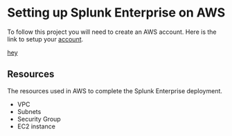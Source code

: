 # Setting up Splunk Enterprise on AWS
To follow this project you will need to create an AWS account. Here is the link to setup your [account](https://portal.aws.amazon.com/billing/signup?nc2=h_ct&src=header_signup&refid=be77f66f-da84-4f51-9483-df3858616660&redirect_url=https://aws.amazon.com/registration-confirmation#/start/email). 

[hey](https://github.com/createdbymp/splunk/assets/87043765/8863b30e-f185-4f22-8e51-281f69109f1e)

## Resources
The resources used in AWS to complete the Splunk Enterprise deployment. 

 - VPC
 - Subnets
 - Security Group
 - EC2 instance
